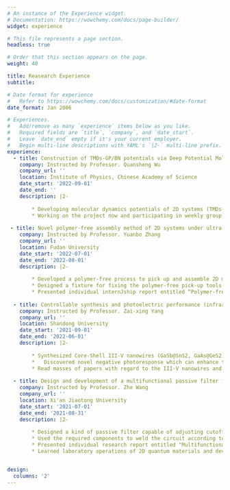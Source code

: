 ```yaml
---
# An instance of the Experience widget.
# Documentation: https://wowchemy.com/docs/page-builder/
widget: experience

# This file represents a page section.
headless: true

# Order that this section appears on the page.
weight: 40

title: Reasearch Experience
subtitle:

# Date format for experience
#   Refer to https://wowchemy.com/docs/customization/#date-format
date_format: Jan 2006

# Experiences.
#   Add/remove as many `experience` items below as you like.
#   Required fields are `title`, `company`, and `date_start`.
#   Leave `date_end` empty if it's your current employer.
#   Begin multi-line descriptions with YAML's `|2-` multi-line prefix.
experience:
  - title: Construction of TMDs-GP/BN potentials via Deep Potential Molecular Dynamic method 
    company: Instructed by Professor. Quansheng Wu
    company_url: ''
    location: Institute of Physics, Chinese Academy of Science
    date_start: '2022-09-01'
    date_end: ''
    description: |2-
     
        * Developing molecular dynamics potentials of 2D systems (TMDs-Graphene, TMDs-hBN) as accurate as the DFT via Deep Potentials Molecular Dynamics.
        * Working on the project now and participating in weekly group meetings.
       
 - title: Novel polymer-free assembly method of 2D systems under ultra-high vacuum
    company: Instructed by Professor. Yuanbo Zhang
    company_url: ''
    location: Fudan University
    date_start: '2022-07-01'
    date_end: '2022-08-01'
    description: |2-
     
        * Developed a polymer-free process to pick up and assemble 2D materials (h-BN) using 300nm and 500nm Si3N4 thin film cantilevers coated with metals (2nm Cr,6nm Au) under ultra-high vacuum.
        * Designed a fixture for fixing the polymer-free pick-up tools via solid work.
        * Presented individual internJship report entitled “Polymer-free Assembly of 2D Systems under Ultra-high Vacuum” in the final seminar.
   
  - title: Controllable synthesis and photoelectric performance (infrared detection) investigation of Core-Shell III-V nanowires
    company: Instructed by Professor. Zai-xing Yang
    company_url: ''
    location: Shandong University
    date_start: '2021-09-01'
    date_end: '2022-06-01'
    description: |2-
        
        * Synthesized Core-Shell III-V nanowires (GaSb@SnS2, GaAs@GeS2) with high aspect ratio and uniform shell thickness by controllable vapor-solid-solid growth mode of CVD.
        *	Discovered novel negative photoresponse which can enhance the photocurrent in near-infrared range (1310nm, 1550nm) of Core-Shell III-V nanowires (GaSb@SnS2, GaAs@GeS2) in visible wavelengths (405nm, 520nm) by using Semiconductor Device Analyzer and semiconductor laser.
        * Read masses of papers with regard to the III-V nanowires and participated in weekly group meetings.
        
  - title: Design and development of a multifunctional passive filter for test circuits of 2D systems
    company: Instructed by Professor. Zhe Wang
    company_url: ''
    location: Xi'an Jiaotong University
    date_start: '2021-07-01'
    date_end: '2021-08-31'
    description: |2-
     
        * Designed a kind of passive filter capable of adjusting cutoff frequency and passband range (1Hz, 100Hz and 1000Hz).
        * Used the required components to weld the circuit according to the designed and simulated circuit diagram. (Three same multifunctional passive filters have been successfully fabricated and the performance is good.)
        * Presented individual research report entitled "Multifunctional Passive Filter" in group meeting.
        * Learned laboratory operations of 2D quantum materials and devices, prepared two-dimensional materials (graphene and hNB) with tapes, combined them into hNB-graphene-hNB structures under high power microscopy, and tested the properties of samples.


design:
  columns: '2'
---
```

